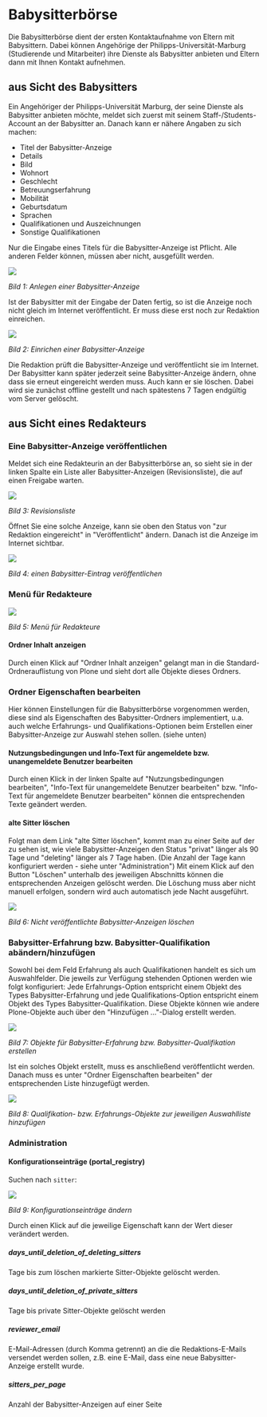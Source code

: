 # Babysitterbörse

Die Babysitterbörse dient der ersten Kontaktaufnahme von Eltern mit Babysittern. Dabei können Angehörige der Philipps-Universität-Marburg (Studierende und Mitarbeiter) ihre Dienste als Babysitter anbieten und Eltern dann mit Ihnen Kontakt aufnehmen.

## aus Sicht des Babysitters

Ein Angehöriger der Philipps-Universität Marburg, der seine Dienste als Babysitter anbieten möchte, meldet sich zuerst mit seinem Staff-/Students-Account an der Babysitter an. Danach kann er nähere Angaben zu sich machen:

- Titel der Babysitter-Anzeige
- Details
- Bild
- Wohnort
- Geschlecht
- Betreuungserfahrung
- Mobilität
- Geburtsdatum
- Sprachen
- Qualifikationen und Auszeichnungen
- Sonstige Qualifikationen

Nur die Eingabe eines Titels für die Babysitter-Anzeige ist Pflicht. Alle anderen Felder können, müssen aber nicht, ausgefüllt werden.

![](images/create-sitter.png)

_Bild 1: Anlegen einer Babysitter-Anzeige_

Ist der Babysitter mit der Eingabe der Daten fertig, so ist die Anzeige noch nicht gleich im Internet veröffentlicht. Er muss diese erst noch zur Redaktion einreichen.

![](images/submit-sitter.png)

_Bild 2: Einrichen einer Babysitter-Anzeige_

Die Redaktion prüft die Babysitter-Anzeige und veröffentlicht sie im Internet. Der Babysitter kann später jederzeit seine Babysitter-Anzeige ändern, ohne dass sie erneut eingereicht werden muss. Auch kann er sie löschen. Dabei wird sie zunächst offline gestellt und nach spätestens 7 Tagen endgültig vom Server gelöscht.

## aus Sicht eines Redakteurs

### Eine Babysitter-Anzeige veröffentlichen

Meldet sich eine Redakteurin an der Babysitterbörse an, so sieht sie in der linken Spalte ein Liste aller Babysitter-Anzeigen (Revisionsliste), die auf einen Freigabe warten.

![](images/revision-list.png)

_Bild 3: Revisionsliste_

Öffnet Sie eine solche Anzeige, kann sie oben den Status von "zur Redaktion eingereicht" in "Veröffentlicht" ändern. Danach ist die Anzeige im Internet sichtbar.

![](images/publish-sitter.png)

_Bild 4: einen Babysitter-Eintrag veröffentlichen_

### Menü für Redakteure

![](images/manager-menu.png)

_Bild 5: Menü für Redakteure_

#### Ordner Inhalt anzeigen

Durch einen Klick auf "Ordner Inhalt anzeigen" gelangt man in die Standard-Ordnerauflistung von Plone und sieht dort alle Objekte dieses Ordners.

### Ordner Eigenschaften bearbeiten

Hier können Einstellungen für die Babysitterbörse vorgenommen werden, diese sind als Eigenschaften des Babysitter-Ordners implementiert, u.a. auch welche Erfahrungs- und Qualifikations-Optionen beim Erstellen einer Babysitter-Anzeige zur Auswahl stehen sollen. (siehe unten)

#### Nutzungsbedingungen und Info-Text für angemeldete bzw. unangemeldete Benutzer bearbeiten

Durch einen Klick in der linken Spalte auf "Nutzungsbedingungen bearbeiten", "Info-Text für unangemeldete Benutzer bearbeiten" bzw. "Info-Text für angemeldete Benutzer bearbeiten" können die entsprechenden Texte geändert werden.

#### alte Sitter löschen

Folgt man dem Link "alte Sitter löschen", kommt man zu einer Seite auf der zu sehen ist, wie viele Babysitter-Anzeigen den Status "privat" länger als 90 Tage und "deleting" länger als 7 Tage haben. (Die Anzahl der Tage kann konfiguriert werden - siehe unter "Administration") Mit einem Klick auf den Button "Löschen" unterhalb des jeweiligen Abschnitts können die entsprechenden Anzeigen gelöscht werden. Die Löschung muss aber nicht manuell erfolgen, sondern wird auch automatisch jede Nacht ausgeführt.

![](images/delete-private-deleteting-objects.png)

_Bild 6: Nicht veröffentlichte Babysitter-Anzeigen löschen_

### Babysitter-Erfahrung bzw. Babysitter-Qualifikation abändern/hinzufügen

Sowohl bei dem Feld Erfahrung als auch Qualifikationen handelt es sich um Auswahlfelder. Die jeweils zur Verfügung stehenden Optionen werden wie folgt konfiguriert: Jede Erfahrungs-Option entspricht einem Objekt des Types Babysitter-Erfahrung und jede Qualifikations-Option entspricht einem Objekt des Types Babysitter-Qualifikation. Diese Objekte können wie andere Plone-Objekte auch über den "Hinzufügen ..."-Dialog erstellt werden.

![](images/create-qualification-experience.png)

_Bild 7: Objekte für Babysitter-Erfahrung bzw. Babysitter-Qualifikation erstellen_

Ist ein solches Objekt erstellt, muss es anschließend veröffentlicht werden. Danach muss es unter "Ordner Eigenschaften bearbeiten" der entsprechenden Liste hinzugefügt werden.

![](images/add-qualification-experience.png)

_Bild 8: Qualifikation- bzw. Erfahrungs-Objekte zur jeweiligen Auswahlliste hinzufügen_

### Administration

#### Konfigurationseinträge (portal_registry)

Suchen nach `sitter`:

![](images/configuration-portal-registry.png)

_Bild 9: Konfigurationseinträge ändern_

Durch einen Klick auf die jeweilige Eigenschaft kann der Wert dieser verändert werden.

##### days_until_deletion_of_deleting_sitters

Tage bis zum löschen markierte Sitter-Objekte gelöscht werden.

##### days_until_deletion_of_private_sitters

Tage bis private Sitter-Objekte gelöscht werden

##### reviewer_email

E-Mail-Adressen (durch Komma getrennt) an die die Redaktions-E-Mails versendet werden sollen, z.B. eine E-Mail, dass eine neue Babysitter-Anzeige erstellt wurde.

##### sitters_per_page

Anzahl der Babysitter-Anzeigen auf einer Seite
